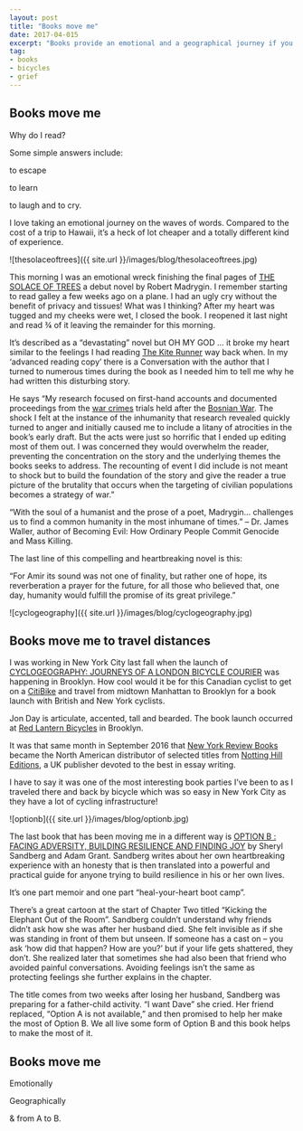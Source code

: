 ```yaml
---
layout: post
title: "Books move me"
date: 2017-04-015    
excerpt: "Books provide an emotional and a geographical journey if you get on board."
tag:
- books
- bicycles
- grief
---
```


## Books move me

Why do I read?

Some simple answers include:

to escape

to learn

to laugh and to cry.

I love taking an emotional journey on the waves of words. Compared to the cost of a trip to Hawaii, it’s a heck of lot cheaper and a totally different kind of experience.

![thesolaceoftrees]({{ site.url }}/images/blog/thesolaceoftrees.jpg)

This morning I was an emotional wreck finishing the final pages of [THE SOLACE OF TREES](https://www.goodreads.com/book/show/32150439-the-solace-of-trees) a debut novel by Robert Madrygin.  I remember starting to read galley a few weeks ago on a plane. I had an ugly cry without the benefit of privacy and tissues!  What was I thinking? After my heart was tugged and my cheeks were wet, I closed the book.  I reopened it last night and read ¾ of it leaving the remainder for this morning.

It’s described as a “devastating” novel but OH MY GOD … it broke my heart similar to the feelings I had reading [The Kite Runner](https://www.goodreads.com/book/show/77203.The_Kite_Runner) way back when. In my ‘advanced reading copy’ there is a Conversation with the author that I turned to numerous times during the book as I needed him to tell me why he had written this disturbing story.

He says “My research focused on first-hand accounts and documented proceedings from the [war crimes](http://www.history.com/topics/bosnian-genocide) trials held after the [Bosnian War](https://en.wikipedia.org/wiki/Bosnian_War). The shock I felt at the instance of the inhumanity that research revealed quickly turned to anger and initially caused me to include a litany of atrocities in the book’s early draft. But the acts were just so horrific that I ended up editing most of them out. I was concerned they would overwhelm the reader, preventing the concentration on the story and the underlying themes the books seeks to address. The recounting of event I did include is not meant to shock but to build the foundation of the story and give the reader a true picture of the brutality that occurs when the targeting of civilian populations becomes a strategy of war.”

“With the soul of a humanist and the prose of a poet, Madrygin… challenges us to find a common humanity in the most inhumane of times.” – Dr. James Waller, author of Becoming Evil: How Ordinary People Commit Genocide and Mass Killing.

The last line of this compelling and heartbreaking novel is this:

“For Amir its sound was not one of finality, but rather one of hope, its reverberation a prayer for the future, for all those who believed that, one  day, humanity would fulfill the promise of its great privilege.”

![cyclogeography]({{ site.url }}/images/blog/cyclogeography.jpg)

## Books move me to travel distances

I was working in New York City last fall when the launch of [CYCLOGEOGRAPHY: JOURNEYS OF A LONDON BICYCLE COURIER](http://www.nottinghilleditions.com/books/cyclogeography-journeys-of-a-london-bicycle-courier/215) was happening in Brooklyn.  How cool would it be for this Canadian cyclist to get on a [CitiBike](https://www.citibikenyc.com/) and travel from midtown Manhattan to Brooklyn for a book launch with British and New York cyclists.

Jon Day is articulate, accented, tall and bearded. The book launch occurred at [Red Lantern Bicycles](http://www.redlanternbicycles.com/) in Brooklyn.

It was that same month in September 2016 that [New York Review Books](https://www.nyrb.com/) became the North American distributor of selected titles from [Notting Hill Editions](http://www.nottinghilleditions.com/), a UK publisher devoted to the best in essay writing.

I have to say it was one of the most interesting book parties I’ve been to as I traveled there and back by bicycle which was so easy in New York City as they have a lot of cycling infrastructure!

![optionb]({{ site.url }}/images/blog/optionb.jpg)

The last book that has been moving me in a different way is [OPTION B : FACING ADVERSITY, BUILDING RESILIENCE AND FINDING JOY](https://optionb.org/book) by Sheryl Sandberg and Adam Grant. Sandberg writes about her own heartbreaking experience with an honesty that is then translated into a powerful and practical guide for anyone trying to build resilience in his or her own lives.

It’s one part memoir and one part “heal-your-heart boot camp”.

There’s a great cartoon at the start of Chapter Two titled “Kicking the Elephant Out of the Room”.  Sandberg couldn’t understand why friends didn’t ask how she was after her husband died. She felt invisible as if she was standing in front of them but unseen. If someone has a cast on – you ask ‘how did that happen? How are you?’ but if your life gets shattered, they don’t. She realized later that sometimes she had also been that friend who avoided painful conversations. Avoiding feelings isn’t the same as protecting feelings she further explains in the chapter.

The title comes from two weeks after losing her husband, Sandberg was preparing for a father-child activity. “I want Dave” she cried. Her friend replaced, “Option A is not available,” and then promised to help her make the most of Option B. We all live some form of Option B and this book helps to make the most of it.

## Books move me

Emotionally

Geographically

& from A to B.
